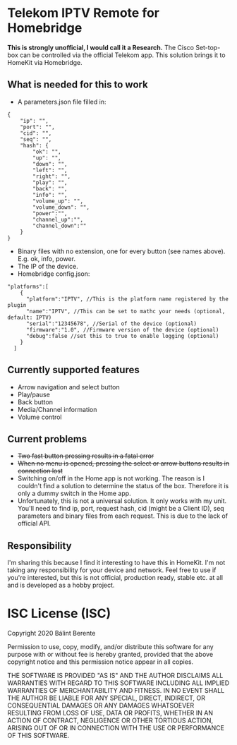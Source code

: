 # Telekom IPTV Remote for Homebridge
**This is strongly unofficial, I would call it a Research.**
The Cisco Set-top-box can be controlled via the official Telekom app. This solution brings it to HomeKit via Homebridge.
## What is needed for this to work
 - A parameters.json file filled in:
```
{
    "ip": "",
    "port": "",
    "cid": "",
    "seq": "",
    "hash": {
        "ok": "",
        "up": "",
        "down": "",
        "left": "",
        "right": "",
        "play": "",
        "back": "",
        "info": "",
        "volume_up": "",
        "volume_down": "",
        "power":"",
        "channel_up":"",
        "channel_down":""
    }
}
```
 - Binary files with no extension, one for every button (see names above). E.g. ok, info, power.
 - The IP of the device.
 - Homebridge config.json:
```
"platforms":[
    {
      "platform":"IPTV", //This is the platform name registered by the plugin
      "name":"IPTV", //This can be set to mathc your needs (optional, default: IPTV)
      "serial":"12345678", //Serial of the device (optional)
      "firmware":"1.0", //Firmware version of the device (optional)
      "debug":false //set this to true to enable logging (optional)
    }
  ]
```

## Currently supported features
 - Arrow navigation and select button
 - Play/pause
 - Back button
 - Media/Channel information
 - Volume control
## Current problems
 - ~~Two fast button pressing results in a fatal error~~
 - ~~When no menu is opened, pressing the select or arrow buttons results in connection lost~~
 - Switching on/off in the Home app is not working. The reason is I couldn't find a solution to determine the status of the box. Therefore it is only a dummy switch in the Home app.
 - Unfortunately, this is not a universal solution. It only works with my unit. You'll need to find ip, port, request hash, cid (might be a Client ID), seq parameters and binary files from each request. This is due to the lack of official API.
## Responsibility
I'm sharing this because I find it interesting to have this in HomeKit. I'm not taking any responsibility for your device and network. Feel free to use if you're interested, but this is not official, production ready, stable etc. at all and is developed as a hobby project.

# ISC License (ISC)
Copyright 2020 Bálint Berente

Permission to use, copy, modify, and/or distribute this software for any purpose with or without fee is hereby granted, provided that the above copyright notice and this permission notice appear in all copies.

THE SOFTWARE IS PROVIDED "AS IS" AND THE AUTHOR DISCLAIMS ALL WARRANTIES WITH REGARD TO THIS SOFTWARE INCLUDING ALL IMPLIED WARRANTIES OF MERCHANTABILITY AND FITNESS. IN NO EVENT SHALL THE AUTHOR BE LIABLE FOR ANY SPECIAL, DIRECT, INDIRECT, OR CONSEQUENTIAL DAMAGES OR ANY DAMAGES WHATSOEVER RESULTING FROM LOSS OF USE, DATA OR PROFITS, WHETHER IN AN ACTION OF CONTRACT, NEGLIGENCE OR OTHER TORTIOUS ACTION, ARISING OUT OF OR IN CONNECTION WITH THE USE OR PERFORMANCE OF THIS SOFTWARE.
